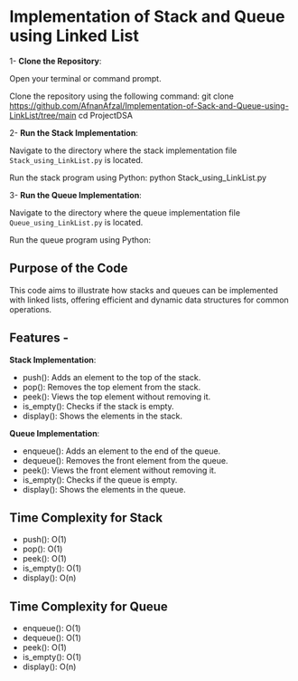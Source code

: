 # Implementation of Stack and Queue using Linked List

1- **Clone the Repository**:

Open your terminal or command prompt.

Clone the repository using the following command:
git clone https://github.com/AfnanAfzal/Implementation-of-Sack-and-Queue-using-LinkList/tree/main
cd ProjectDSA

2- **Run the Stack Implementation**:

Navigate to the directory where the stack implementation file `Stack_using_LinkList.py` is located.

Run the stack program using Python:
python Stack_using_LinkList.py

3- **Run the Queue Implementation**:

Navigate to the directory where the queue implementation file `Queue_using_LinkList.py` is located.

Run the queue program using Python:

## Purpose of the Code

This code aims to illustrate how stacks and queues can be implemented with linked lists, offering efficient and dynamic data structures for common operations.

## Features -
**Stack Implementation**:
- push(): Adds an element to the top of the stack.
- pop(): Removes the top element from the stack.
- peek(): Views the top element without removing it.
- is_empty(): Checks if the stack is empty.
- display(): Shows the elements in the stack.

**Queue Implementation**:
- enqueue(): Adds an element to the end of the queue.
- dequeue(): Removes the front element from the queue.
- peek(): Views the front element without removing it.
- is_empty(): Checks if the queue is empty.
- display(): Shows the elements in the queue.

## Time Complexity for Stack
- push(): O(1)
- pop(): O(1)
- peek(): O(1)
- is_empty(): O(1)
- display(): O(n)

## Time Complexity for Queue
- enqueue(): O(1)
- dequeue(): O(1)
- peek(): O(1)
- is_empty(): O(1)
- display(): O(n)
